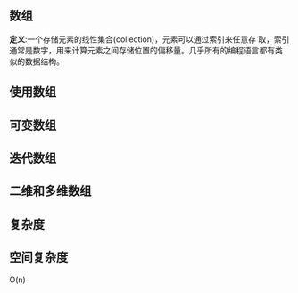 ## 数组

**定义**:一个存储元素的线性集合(collection)，元素可以通过索引来任意存 取，索引通常是数字，用来计算元素之间存储位置的偏移量。几乎所有的编程语言都有类 似的数据结构。

## 使用数组

## 可变数组

## 迭代数组

## 二维和多维数组

## 复杂度

## 空间复杂度

O(n)
